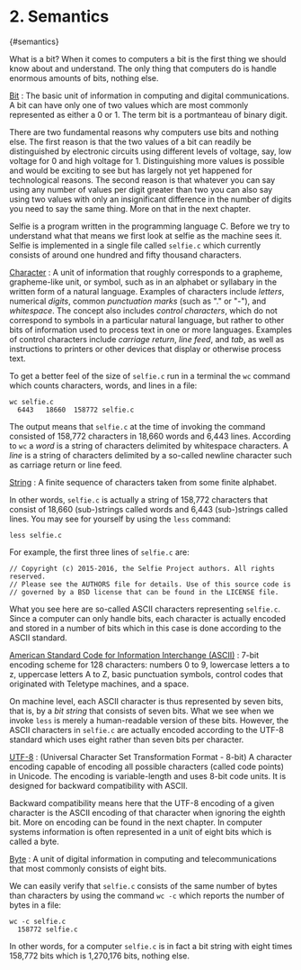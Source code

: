 # 2. Semantics

{#semantics}

What is a bit? When it comes to computers a bit is the first thing we should know about and understand. The only thing that computers do is handle enormous amounts of bits, nothing else.

[Bit](https://en.wikipedia.org/wiki/Bit "Bit")
: The basic unit of information in computing and digital communications. A bit can have only one of two values which are most commonly represented as either a 0 or 1. The term bit is a portmanteau of binary digit.

There are two fundamental reasons why computers use bits and nothing else. The first reason is that the two values of a bit can readily be distinguished by electronic circuits using different levels of voltage, say, low voltage for 0 and high voltage for 1. Distinguishing more values is possible and would be exciting to see but has largely not yet happened for technological reasons. The second reason is that whatever you can say using any number of values per digit greater than two you can also say using two values with only an insignificant difference in the number of digits you need to say the same thing. More on that in the next chapter.

Selfie is a program written in the programming language C. Before we try to understand what that means we first look at selfie as the machine sees it. Selfie is implemented in a single file called `selfie.c` which currently consists of around one hundred and fifty thousand characters.

[Character](https://en.wikipedia.org/wiki/Character_(computing) "Character")
: A unit of information that roughly corresponds to a grapheme, grapheme-like unit, or symbol, such as in an alphabet or syllabary in the written form of a natural language. Examples of characters include *letters*, numerical *digits*, common *punctuation marks* (such as "." or "-"), and *whitespace*. The concept also includes *control characters*, which do not correspond to symbols in a particular natural language, but rather to other bits of information used to process text in one or more languages. Examples of control characters include *carriage return*, *line feed*, and *tab*, as well as instructions to printers or other devices that display or otherwise process text.

To get a better feel of the size of `selfie.c` run in a terminal the `wc` command which counts characters, words, and lines in a file:

```
wc selfie.c
  6443   18660  158772 selfie.c
```

The output means that `selfie.c` at the time of invoking the command consisted of 158,772 characters in 18,660 words and 6,443 lines. According to `wc` a *word* is a string of characters delimited by whitespace characters. A *line* is a string of characters delimited by a so-called newline character such as carriage return or line feed.

[String](https://en.wikipedia.org/wiki/String_(computer_science) "String")
: A finite sequence of characters taken from some finite alphabet.

In other words, `selfie.c` is actually a string of 158,772 characters that consist of 18,660 (sub-)strings called words and 6,443 (sub-)strings called lines. You may see for yourself by using the `less` command:

```
less selfie.c
```

For example, the first three lines of `selfie.c` are:

```
// Copyright (c) 2015-2016, the Selfie Project authors. All rights reserved.
// Please see the AUTHORS file for details. Use of this source code is
// governed by a BSD license that can be found in the LICENSE file.
```

What you see here are so-called ASCII characters representing `selfie.c`. Since a computer can only handle bits, each character is actually encoded and stored in a number of bits which in this case is done according to the ASCII standard.

[American Standard Code for Information Interchange (ASCII)](https://en.wikipedia.org/wiki/ASCII "American Standard Code for Information Interchange (ASCII)")
: 7-bit encoding scheme for 128 characters: numbers 0 to 9, lowercase letters a to z, uppercase letters A to Z, basic punctuation symbols, control codes that originated with Teletype machines, and a space.

On machine level, each ASCII character is thus represented by seven bits, that is, by a *bit string* that consists of seven bits. What we see when we invoke `less` is merely a human-readable version of these bits. However, the ASCII characters in `selfie.c` are actually encoded according to the UTF-8 standard which uses eight rather than seven bits per character.

[UTF-8](https://en.wikipedia.org/wiki/UTF-8 "UTF-8")
: (Universal Character Set Transformation Format - 8-bit) A character encoding capable of encoding all possible characters (called code points) in Unicode. The encoding is variable-length and uses 8-bit code units. It is designed for backward compatibility with ASCII.

Backward compatibility means here that the UTF-8 encoding of a given character is the ASCII encoding of that character when ignoring the eighth bit. More on encoding can be found in the next chapter. In computer systems information is often represented in a unit of eight bits which is called a byte.

[Byte](https://en.wikipedia.org/wiki/Byte "Byte")
: A unit of digital information in computing and telecommunications that most commonly consists of eight bits.

We can easily verify that `selfie.c` consists of the same number of bytes than characters by using the command `wc -c` which reports the number of bytes in a file:

```
wc -c selfie.c
  158772 selfie.c
```

In other words, for a computer `selfie.c` is in fact a bit string with eight times 158,772 bits which is 1,270,176 bits, nothing else.